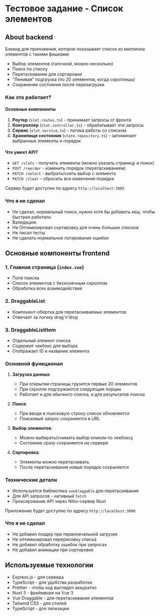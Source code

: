 # Тестовое задание - Список элементов

## About backend
Бэкенд для приложения, которое показывает список из миллиона элементов с такими фишками:

- Выбор элементов (галочкой, можно несколько)
- Поиск по списку
- Перетаскивание для сортировки
- "Ленивая" подгрузка (по 20 элементов, когда скроллишь)
- Сохранение состояния после перезагрузки

### Как это работает?
#### Основные компоненты
1. **Роутер** (`slot.routes.ts`) - принимает запросы от фронта
2. **Контроллер** (`slot.controller.ts`) - обрабатывает эти запросы
3. **Сервис** (`slot.service.ts`) - логика работы со списком
4. **Хранилище состояния** (`state.repository.ts`) - запоминает выбранные элементы и порядок
#### Что умеет API?
- `GET /slots` - получить элементы (можно указать страницу и поиск)
- `POST /reorder` - изменить порядок (перетаскиванием)
- `PATCH /select` - выбрать/снять выбор с элемента
- `PATCH /clear` - сбросить все изменения порядка

Сервер будет доступен по адресу `http://localhost:3005`

### Что я не сделал
- Не сделал, нормальный поиск, нужно хотя бы добавить кеш, чтобы быстрее работало
- Валидацию
- Не Оптимизировал сортировку для очень больших списков
- Не писал тесты
- Не сделать нормальное логирование ошибок

## Основные компоненты frontend

### 1. Главная страница (`index.vue`)
- Поле поиска
- Список элементов с бесконечным скроллом
- Обработка всех взаимодействий

### 2. DraggableList
- Компонент-обертка для перетаскиваемых элементов
- Отвечает за логику drag'n'drop

### 3. DraggableListItem
- Отдельный элемент списка
- Содержит чекбокс для выбора
- Отображает ID и название элемента

### Основной функционал
1. **Загрузка данных**:
   - При открытии страницы грузится первые 20 элементов
   - При скролле подгружаются следующие порции
   - Работает и для обычного списка, и для результатов поиска

2. **Поиск**:
   - При вводе в поисковую строку список обновляется
   - Поисковый запрос сохраняется в URL

3. **Выбор элементов**:
   - Можно выбирать/снимать выбор кликом по чекбоксу
   - Состояние сразу сохраняется на сервере

4. **Сортировка**:
   - Элементы можно перетаскивать
   - После перетаскивания новый порядок сохраняется

### Технические детали
- Используется библиотека `vuedraggable` для перетаскивания
- Для API запросов - нативный `fetch`
- Проксирование API через Nitro-сервер Nuxt

Приложение будет доступно по адресу `http://localhost:3000`

### Что я не сделал
- Не добавил лоадер при первоначальной загрузке
- Не оптимизировал перерисовку списка
- Не добавил обработку ошибок при запросах
- Не добавил анимации при сортировке

## Используемые технологии
- Express.js - для сервера
- TypeScript - для удобства разработки
- Prettier - чтобы код выглядел аккуратно
- Nuxt 3 - фреймворк на Vue 3
- Vue Draggable - для перетаскивания элементов
- Tailwind CSS - для стилей
- TypeScript - для типизации
